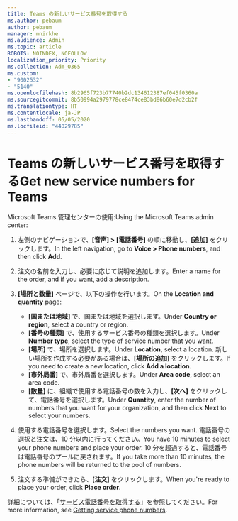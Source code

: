 ```yaml
---
title: Teams の新しいサービス番号を取得する
ms.author: pebaum
author: pebaum
manager: mnirkhe
ms.audience: Admin
ms.topic: article
ROBOTS: NOINDEX, NOFOLLOW
localization_priority: Priority
ms.collection: Adm_O365
ms.custom:
- "9002532"
- "5140"
ms.openlocfilehash: 8b2965f723b77740b2dc134612387ef045f0360a
ms.sourcegitcommit: 8b50994a2979778ce8474ce83bd86b60e7d2cb2f
ms.translationtype: HT
ms.contentlocale: ja-JP
ms.lasthandoff: 05/05/2020
ms.locfileid: "44029785"
---
```

# <a name="get-new-service-numbers-for-teams"></a><span data-ttu-id="13f0e-102">Teams の新しいサービス番号を取得する</span><span class="sxs-lookup"><span data-stu-id="13f0e-102">Get new service numbers for Teams</span></span>

<span data-ttu-id="13f0e-103">Microsoft Teams 管理センターの使用:</span><span class="sxs-lookup"><span data-stu-id="13f0e-103">Using the Microsoft Teams admin center:</span></span>

1. <span data-ttu-id="13f0e-104">左側のナビゲーションで、**[音声] > [電話番号]** の順に移動し、**[追加]** をクリックします。</span><span class="sxs-lookup"><span data-stu-id="13f0e-104">In the left navigation, go to **Voice > Phone numbers**, and then click **Add**.</span></span>
2. <span data-ttu-id="13f0e-105">注文の名前を入力し、必要に応じて説明を追加します。</span><span class="sxs-lookup"><span data-stu-id="13f0e-105">Enter a name for the order, and if you want, add a description.</span></span>
3. <span data-ttu-id="13f0e-106">**[場所と数量]** ページで、以下の操作を行います。</span><span class="sxs-lookup"><span data-stu-id="13f0e-106">On the **Location and quantity** page:</span></span>

    - <span data-ttu-id="13f0e-107">**[国または地域]** で、国または地域を選択します。</span><span class="sxs-lookup"><span data-stu-id="13f0e-107">Under **Country or region**, select a country or region.</span></span>
    - <span data-ttu-id="13f0e-108">**[番号の種類]** で、使用するサービス番号の種類を選択します。</span><span class="sxs-lookup"><span data-stu-id="13f0e-108">Under **Number type**, select the type of service number that you want.</span></span>
    - <span data-ttu-id="13f0e-109">**[場所]** で、場所を選択します。</span><span class="sxs-lookup"><span data-stu-id="13f0e-109">Under **Location**, select a location.</span></span> <span data-ttu-id="13f0e-110">新しい場所を作成する必要がある場合は、**[場所の追加]** をクリックします。</span><span class="sxs-lookup"><span data-stu-id="13f0e-110">If you need to create a new location, click **Add a location**.</span></span>
    - <span data-ttu-id="13f0e-111">**[市外局番]** で、市外局番を選択します。</span><span class="sxs-lookup"><span data-stu-id="13f0e-111">Under **Area code**, select an area code.</span></span>
    - <span data-ttu-id="13f0e-112">**[数量]** に、組織で使用する電話番号の数を入力し、**[次へ]** をクリックして、電話番号を選択します。</span><span class="sxs-lookup"><span data-stu-id="13f0e-112">Under **Quantity**, enter the number of numbers that you want for your organization, and then click **Next** to select your numbers.</span></span>
    
4. <span data-ttu-id="13f0e-113">使用する電話番号を選択します。</span><span class="sxs-lookup"><span data-stu-id="13f0e-113">Select the numbers you want.</span></span> <span data-ttu-id="13f0e-114">電話番号の選択と注文は、10 分以内に行ってください。</span><span class="sxs-lookup"><span data-stu-id="13f0e-114">You have 10 minutes to select your phone numbers and place your order.</span></span> <span data-ttu-id="13f0e-115">10 分を超過すると、電話番号は電話番号のプールに戻されます。</span><span class="sxs-lookup"><span data-stu-id="13f0e-115">If you take more than 10 minutes, the phone numbers will be returned to the pool of numbers.</span></span>
5. <span data-ttu-id="13f0e-116">注文する準備ができたら、**[注文]** をクリックします。</span><span class="sxs-lookup"><span data-stu-id="13f0e-116">When you're ready to place your order, click **Place order**.</span></span>

<span data-ttu-id="13f0e-117">詳細については、「[サービス電話番号を取得する](https://docs.microsoft.com/microsoftteams/getting-service-phone-numbers)」を参照してください。</span><span class="sxs-lookup"><span data-stu-id="13f0e-117">For more information, see [Getting service phone numbers](https://docs.microsoft.com/microsoftteams/getting-service-phone-numbers).</span></span>
